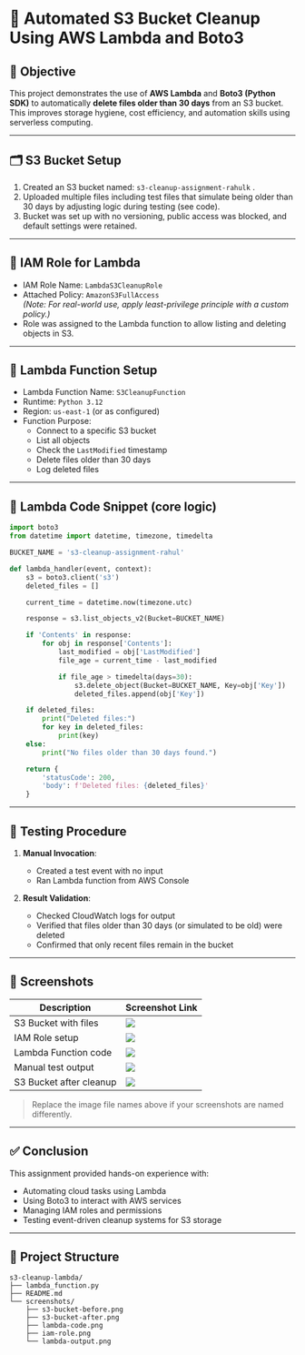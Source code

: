 
# 🧹 Automated S3 Bucket Cleanup Using AWS Lambda and Boto3

## 🎯 Objective

This project demonstrates the use of **AWS Lambda** and **Boto3 (Python SDK)** to automatically **delete files older than 30 days** from an S3 bucket. This improves storage hygiene, cost efficiency, and automation skills using serverless computing.

---

## 🗂️ S3 Bucket Setup

1. Created an S3 bucket named: `s3-cleanup-assignment-rahulk` .
2. Uploaded multiple files including test files that simulate being older than 30 days by adjusting logic during testing (see code).
3. Bucket was set up with no versioning, public access was blocked, and default settings were retained.

---

## 🔐 IAM Role for Lambda

- IAM Role Name: `LambdaS3CleanupRole`
- Attached Policy: `AmazonS3FullAccess`  
  *(Note: For real-world use, apply least-privilege principle with a custom policy.)*
- Role was assigned to the Lambda function to allow listing and deleting objects in S3.

---

## 🧠 Lambda Function Setup

- Lambda Function Name: `S3CleanupFunction`
- Runtime: `Python 3.12`
- Region: `us-east-1` (or as configured)
- Function Purpose:
  - Connect to a specific S3 bucket
  - List all objects
  - Check the `LastModified` timestamp
  - Delete files older than 30 days
  - Log deleted files

---

## 🧾 Lambda Code Snippet (core logic)

```python
import boto3
from datetime import datetime, timezone, timedelta

BUCKET_NAME = 's3-cleanup-assignment-rahul'

def lambda_handler(event, context):
    s3 = boto3.client('s3')
    deleted_files = []

    current_time = datetime.now(timezone.utc)

    response = s3.list_objects_v2(Bucket=BUCKET_NAME)

    if 'Contents' in response:
        for obj in response['Contents']:
            last_modified = obj['LastModified']
            file_age = current_time - last_modified

            if file_age > timedelta(days=30):
                s3.delete_object(Bucket=BUCKET_NAME, Key=obj['Key'])
                deleted_files.append(obj['Key'])

    if deleted_files:
        print("Deleted files:")
        for key in deleted_files:
            print(key)
    else:
        print("No files older than 30 days found.")

    return {
        'statusCode': 200,
        'body': f'Deleted files: {deleted_files}'
    }
```

---

## 🧪 Testing Procedure

1. **Manual Invocation**:
   - Created a test event with no input
   - Ran Lambda function from AWS Console

2. **Result Validation**:
   - Checked CloudWatch logs for output
   - Verified that files older than 30 days (or simulated to be old) were deleted
   - Confirmed that only recent files remain in the bucket

---

## 📸 Screenshots

| Description                | Screenshot Link |
|---------------------------|------------------|
| S3 Bucket with files       | ![](screenshots/s3-bucket-before.png) |
| IAM Role setup             | ![](screenshots/iam-role.png) |
| Lambda Function code       | ![](screenshots/lambda-code.png) |
| Manual test output         | ![](screenshots/lambda-output.png) |
| S3 Bucket after cleanup    | ![](screenshots/s3-bucket-after.png) |

> Replace the image file names above if your screenshots are named differently.

---

## ✅ Conclusion

This assignment provided hands-on experience with:
- Automating cloud tasks using Lambda
- Using Boto3 to interact with AWS services
- Managing IAM roles and permissions
- Testing event-driven cleanup systems for S3 storage

---

## 📁 Project Structure

```
s3-cleanup-lambda/
├── lambda_function.py
├── README.md
└── screenshots/
    ├── s3-bucket-before.png
    ├── s3-bucket-after.png
    ├── lambda-code.png
    ├── iam-role.png
    └── lambda-output.png
```
